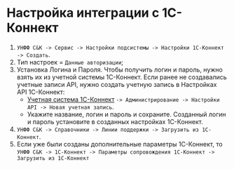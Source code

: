 # Настройка интеграции с 1С-Коннект

1. `УНФФ С&К -> Сервис -> Настройки подсистемы -> Настройки 1С-Коннект -> Создать`.
2. Тип настроек = `Данные авторизации`;
3. Установка Логина и Пароля.
Чтобы получить логин и пароль, нужно взять их из учетной системы 1С-Коннект. Если ранее не создавались учетные записи API, нужно создать учетную запись в Настройках API 1С-Коннект:
    * [Учетная система 1С-Коннект](<https://cus.buhphone.com/>) `-> Администрирование -> Настройки API -> Новая учетная запись`.
    * Укажите название, логин и пароль и сохраните.
Созданный логин и пароль установите в созданных настройках 1С-Коннект.
4. `УНФФ С&К -> Справочники -> Линии поддержки -> Загрузить из 1С-Коннект`.
5. Если уже были созданы дополнительные параметры 1С-Коннект, то `УНФФ С&К -> 1С-Коннект -> Параметры сопровождения 1С-Коннект -> Загрузить из 1С-Коннект`
